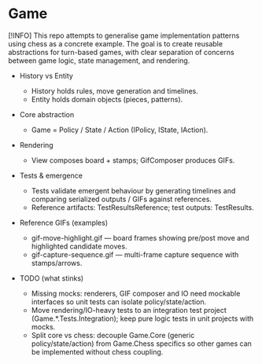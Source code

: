 # Game

[!INFO]
This repo attempts to generalise game implementation patterns using chess as a concrete example. The goal is to create reusable abstractions for turn-based games, with clear separation of concerns between game logic, state management, and rendering.

- History vs Entity
  - History holds rules, move generation and timelines.
  - Entity holds domain objects (pieces, patterns).

- Core abstraction
  - Game = Policy / State / Action (IPolicy, IState, IAction).

- Rendering
  - View composes board + stamps; GifComposer produces GIFs.

- Tests & emergence
  - Tests validate emergent behaviour by generating timelines and comparing serialized outputs / GIFs against references.
  - Reference artifacts: TestResultsReference; test outputs: TestResults.

- Reference GIFs (examples)
  - gif-move-highlight.gif — board frames showing pre/post move and highlighted candidate moves.
  - gif-capture-sequence.gif — multi-frame capture sequence with stamps/arrows.

- TODO (what stinks)
  - Missing mocks: renderers, GIF composer and IO need mockable interfaces so unit tests can isolate policy/state/action.
  - Move rendering/IO-heavy tests to an integration test project (Game.*.Tests.Integration); keep pure logic tests in unit projects with mocks.
  - Split core vs chess: decouple Game.Core (generic policy/state/action) from Game.Chess specifics so other games can be implemented without chess coupling.
